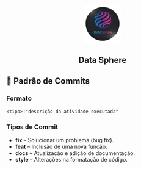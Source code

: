 <p align="center">
  <img src="img\Logo_DataSphere.png" width="100"/>
  <h2 align="center"> Data Sphere </h2>
</p>

## 💬 Padrão de Commits

### Formato
```
<tipo>:"descrição da atividade executada"
```

### Tipos de Commit

- **fix** – Solucionar um problema (bug fix).
- **feat** – Inclusão de uma nova função.
- **docs** – Atualização e adição de documentação.
- **style** – Alterações na formatação de código.